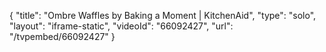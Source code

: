 {
    "title": "Ombre Waffles by Baking a Moment | KitchenAid",
    "type": "solo",
    "layout": "iframe-static",
    "videoId": "66092427",
    "url": "\/tvpembed\/66092427"
}